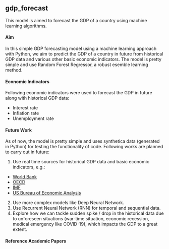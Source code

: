 ## gdp_forecast
This model is aimed to forecast the GDP of a country using machine learning algorithms.

#### Aim
In this simple GDP forecasting model using a machine learning approach with Python, we aim to predict the GDP of a country in future from historical GDP data and various other basic economic indicators.
The model is pretty simple and use Random Forest Regressor, a robust esemble learning method.

#### Economic Indicators
Following economic indicators were used to forecast the GDP in future along with historical GDP data:
- Interest rate
- Inflation rate
- Unemployment rate

#### Future Work
As of now, the model is pretty simple and uses synthetica data (generated in Python) for testing the functionality of code. Following works are planned to carry out in future:
1. Use real time sources for historical GDP data and basic economic indicators, e.g.:
  - [World Bank](https://data.worldbank.org/)
  - [OECD](https://data-explorer.oecd.org/)
  - [IMF](https://data.imf.org/?sk=388dfa60-1d26-4ade-b505-a05a558d9a42)
  - [US Bureau of Economic Analysis](https://www.bea.gov/)

2. Use more complex models like Deep Neural Network.
3. Use Recurrent Neural Network (RNN) for temporal and sequential data.
4. Explore how we can tackle sudden spike / drop in the historical data due to unforeseen situations (war-time situation, economic recession, medical emergency like COVID-19), which impacts the GDP to a great extent.

#### Reference Academic Papers
